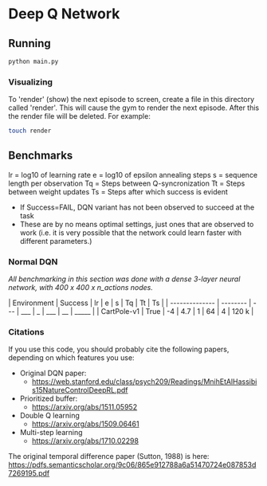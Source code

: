 # Deep Q Network


## Running
```bash
python main.py
```
### Visualizing
To 'render' (show) the next episode to screen, create a file in this directory called 'render'.  This will cause the gym to render the next episode.  After this the render file will be deleted.  For example:
```bash
touch render
```



## Benchmarks

lr = log10 of learning rate
e  = log10 of epsilon annealing steps
s  = sequence length per observation
Tq = Steps between Q-syncronization
Tt = Steps between weight updates
Ts = Steps after which success is evident


 - If Success=FAIL, DQN variant has not been observed to succeed at the task
 - These are by no means optimal settings, just ones that are observed to work (i.e. it is very possible that the network could learn faster with different parameters.)

### Normal DQN

_All benchmarking in this section was done with a dense 3-layer neural network, with 400 x 400 x n_actions nodes._

| Environment    | Success  | lr  | e   | s | Tq  | Tt | Ts    |
| -------------- | -------- | --- | ___ | _ | ___ | __ | _____ |
| CartPole-v1    | True     | -4  | 4.7 | 1 | 64  | 4  | 120 k |






### Citations
If you use this code, you should probably cite the following papers, depending on which features you use:

 - Original DQN paper:
   - https://web.stanford.edu/class/psych209/Readings/MnihEtAlHassibis15NatureControlDeepRL.pdf
 - Prioritized buffer:
   - https://arxiv.org/abs/1511.05952
- Double Q learning
   - https://arxiv.org/abs/1509.06461
- Multi-step learning
   -  https://arxiv.org/abs/1710.02298

The original temporal difference paper (Sutton, 1988) is here: https://pdfs.semanticscholar.org/9c06/865e912788a6a51470724e087853d7269195.pdf


